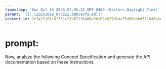 ```yaml
---
timestamp: 'Sun Oct 19 2025 07:55:22 GMT-0400 (Eastern Daylight Time)'
parent: '[[..\20251019_075522.b9bc9cfa.md]]'
content_id: 2e341510fc8f331c25e071f6400e0bf02e837dfaa75d09bbb8311846eeea1ca1
---
```


# prompt:

Now, analyze the following Concept Specification and generate the API documentation based on these instructions.
